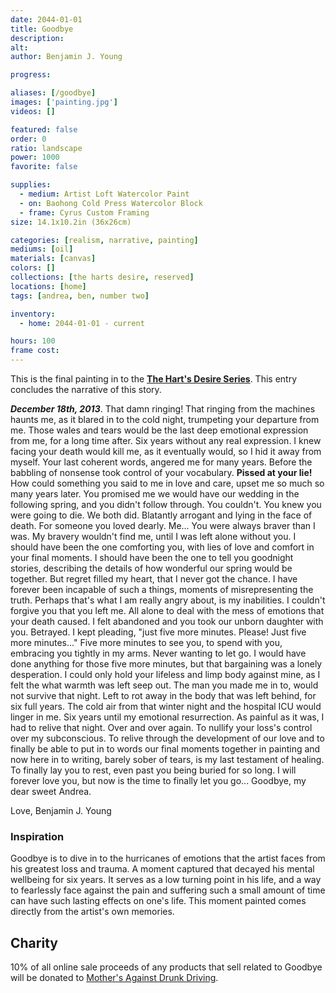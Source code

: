 ```yaml
---
date: 2044-01-01
title: Goodbye
description: 
alt: 
author: Benjamin J. Young

progress: 

aliases: [/goodbye]
images: ['painting.jpg']
videos: []

featured: false
order: 0
ratio: landscape
power: 1000
favorite: false

supplies:
  - medium: Artist Loft Watercolor Paint
  - on: Baohong Cold Press Watercolor Block
  - frame: Cyrus Custom Framing
size: 14.1x10.2in (36x26cm)

categories: [realism, narrative, painting]
mediums: [oil]
materials: [canvas]
colors: []
collections: [the harts desire, reserved]
locations: [home]
tags: [andrea, ben, number two]

inventory:
  - home: 2044-01-01 - current

hours: 100
frame cost: 
---
```


This is the final painting in to the **[The Hart's Desire Series](/collections/the-harts-desire)**. This entry concludes the narrative of this story.

___December 18th, 2013___. That damn ringing! That ringing from the machines haunts me, as it blared in to the cold night, trumpeting your departure from me. Those wales and tears would be the last deep emotional expression from me, for a long time after. Six years without any real expression. I knew facing your death would kill me, as it eventually would, so I hid it away from myself. Your last coherent words, angered me for many years. Before the babbling of nonsense took control of your vocabulary. **Pissed at your lie!** How could something you said to me in love and care, upset me so much so many years later. You promised me we would have our wedding in the following spring, and you didn't follow through. You couldn't. You knew you were going to die. We both did. Blatantly arrogant and lying in the face of death. For someone you loved dearly. Me... You were always braver than I was. My bravery wouldn't find me, until I was left alone without you. I should have been the one comforting you, with lies of love and comfort in your final moments. I should have been the one to tell you goodnight stories, describing the details of how wonderful our spring would be together. But regret filled my heart, that I never got the chance. I have forever been incapable of such a things, moments of misrepresenting the truth. Perhaps that's what I am really angry about, is my inabilities. I couldn't forgive you that you left me. All alone to deal with the mess of emotions that your death caused. I felt abandoned and you took our unborn daughter with you. Betrayed. I kept pleading, "just five more minutes. Please! Just five more minutes..." Five more minutes to see you, to spend with you, embracing you tightly in my arms. Never wanting to let go. I would have done anything for those five more minutes, but that bargaining was a lonely desperation. I could only hold your lifeless and limp body against mine, as I felt the what warmth was left seep out. The man you made me in to, would not survive that night. Left to rot away in the body that was left behind, for six full years. The cold air from that winter night and the hospital ICU would linger in me. Six years until my emotional resurrection. As painful as it was, I had to relive that night. Over and over again. To nullify your loss's control over my subconscious. To relive through the development of our love and to finally be able to put in to words our final moments together in painting and now here in to writing, barely sober of tears, is my last testament of healing. To finally lay you to rest, even past you being buried for so long. I will forever love you, but now is the time to finally let you go... Goodbye, my dear sweet Andrea.

Love,
Benjamin J. Young

### Inspiration ###

Goodbye is to dive in to the hurricanes of emotions that the artist faces from his greatest loss and trauma. A moment captured that decayed his mental wellbeing for six years. It serves as a low turning point in his life, and a way to fearlessly face against the pain and suffering such a small amount of time can have such lasting effects on one's life. This moment painted comes directly from the artist's own memories.

## Charity ##

10% of all online sale proceeds of any products that sell related to Goodbye will be donated to [Mother's Against Drunk Driving](https://madd.org).